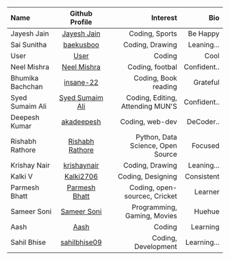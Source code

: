 
| Name             |                   Github Profile                    |                         Interest |         Bio |
| :--------------- | :-------------------------------------------------: | -------------------------------: | ----------: |
| Jayesh Jain      |   [Jayesh Jain](https://github.com/jayesh-JainX/)   |                   Coding, Sports |    Be Happy |
| Sai Sunitha      |      [baekusboo](https://github.com/baekusboo)      |                  Coding, Drawing |  Leaning... |
| User             |         [User](https://github.com/abc00xyz)         |                           Coding |        Cool |
| Neel Mishra      |      [Neel Mishra](https://github.com/Neel-07)      |                  Coding, footbal | Confident.. |
| Bhumika Bachchan |      [insane-22](https://github.com/insane-22)      |             Coding, Book reading |    Grateful |
| Syed Sumaim Ali  | [Syed Sumaim Ali](https://github.com/SyedSumaimaly) | Coding, Editing, Attending MUN'S | Confident.. |
| Deepesh Kumar    |     [akadeepesh](https://github.com/akadeepesh)     |                  Coding, web-dev |   DeCoder.. |
|Rishabh Rathore|[Rishabh Rathore](https://github.com/rishabhrathore055) | Python, Data Science, Open Source| Focused |
|Krishay Nair|[krishaynair](https://github.com/KrishayNair) | Coding, Drawing | Leaning... |
| Kalki V          |      [Kalki2706](https://github.com/Kalki2706)      |                Coding, Designing |  Consistent |
|Parmesh Bhatt|[Parmesh Bhatt](https://github.com/Parmesh119)            | Coding, open-sourcec, Cricket    | Learner |
|Sameer Soni       |[Sameer Soni](https://github.com/sameer-soni)        |       Programming, Gaming, Movies|      Huehue |
|Aash|[Aash](https://github.com/Snowfall22) | Coding | Learning |
|Sahil Bhise|[sahilbhise09](https://github.com/sahilbhise09) | Coding, Development | Learning... |
